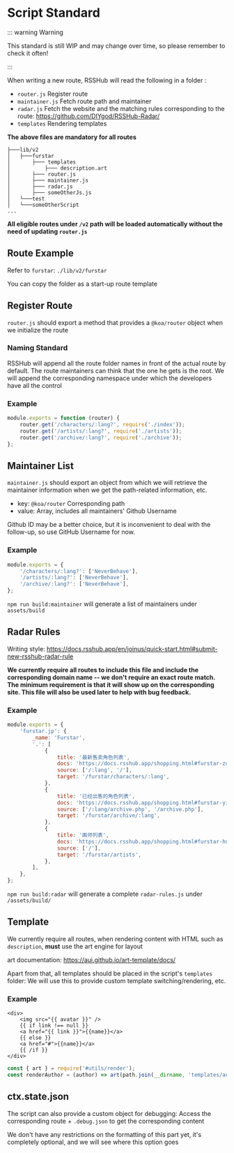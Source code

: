 # Script Standard

::: warning Warning

This standard is still WIP and may change over time, so please remember to check it often!

:::

When writing a new route, RSSHub will read the following in a folder :

-   `router.js` Register route
-   `maintainer.js` Fetch route path and maintainer
-   `radar.js` Fetch the website and the matching rules corresponding to the route: <https://github.com/DIYgod/RSSHub-Radar/>
-   `templates` Rendering templates

**The above files are mandatory for all routes**

```
├───lib/v2
│   ├───furstar
│       ├─── templates
│           ├─── description.art
│       ├─── router.js
│       ├─── maintainer.js
│       ├─── radar.js
│       ├─── someOtherJs.js
│   └───test
│   └───someOtherScript
...
```

**All eligible routes under `/v2` path will be loaded automatically without the need of updating `router.js`**

## Route Example

Refer to `furstar`: `./lib/v2/furstar`

You can copy the folder as a start-up route template

## Register Route

`router.js` should export a method that provides a `@koa/router` object when we initialize the route

### Naming Standard

RSSHub will append all the route folder names in front of the actual route by default. The route maintainers can think that the one he gets is the root. We will append the corresponding namespace under which the developers have all the control

### Example

```js
module.exports = function (router) {
    router.get('/characters/:lang?', require('./index'));
    router.get('/artists/:lang?', require('./artists'));
    router.get('/archive/:lang?', require('./archive'));
};
```

## Maintainer List

`maintainer.js` should export an object from which we will retrieve the maintainer information when we get the path-related information, etc.

-   key: `@koa/router` Corresponding path
-   value: Array, includes all maintainers' Github Username

Github ID may be a better choice, but it is inconvenient to deal with the follow-up, so use GitHub Username for now.

### Example

```js
module.exports = {
    '/characters/:lang?': ['NeverBehave'],
    '/artists/:lang?': ['NeverBehave'],
    '/archive/:lang?': ['NeverBehave'],
};
```

`npm run build:maintainer` will generate a list of maintainers under `assets/build`

## Radar Rules

Writing style: <https://docs.rsshub.app/en/joinus/quick-start.html#submit-new-rsshub-radar-rule>

**We currently require all routes to include this file and include the corresponding domain name -- we don't require an exact route match. The minimum requirement is that it will show up on the corresponding site. This file will also be used later to help with bug feedback.**

### Example

```js
module.exports = {
    'furstar.jp': {
        _name: 'Furstar',
        '.': [
            {
                title: '最新售卖角色列表',
                docs: 'https://docs.rsshub.app/shopping.html#furstar-zui-xin-shou-mai-jiao-se-lie-biao',
                source: ['/:lang', '/'],
                target: '/furstar/characters/:lang',
            },
            {
                title: '已经出售的角色列表',
                docs: 'https://docs.rsshub.app/shopping.html#furstar-yi-jing-chu-shou-de-jiao-se-lie-biao',
                source: ['/:lang/archive.php', '/archive.php'],
                target: '/furstar/archive/:lang',
            },
            {
                title: '画师列表',
                docs: 'https://docs.rsshub.app/shopping.html#furstar-hua-shi-lie-biao',
                source: ['/'],
                target: '/furstar/artists',
            },
        ],
    },
};
```

`npm run build:radar` will generate a complete `radar-rules.js` under `/assets/build/`

## Template

We currently require all routes, when rendering content with HTML such as `description`, **must** use the art engine for layout

art documentation: <https://aui.github.io/art-template/docs/>

Apart from that, all templates should be placed in the script's `templates` folder: We will use this to provide custom template switching/rendering, etc.

### Example

```art
<div>
    <img src="{{ avatar }}" />
    {{ if link !== null }}
    <a href="{{ link }}">{{name}}</a>
    {{ else }}
    <a href="#">{{name}}</a>
    {{ /if }}
</div>
```

```js
const { art } = require('#utils/render');
const renderAuthor = (author) => art(path.join(__dirname, 'templates/author.art'), author);
```

## ctx.state.json

The script can also provide a custom object for debugging: Access the corresponding route + `.debug.json` to get the corresponding content

We don't have any restrictions on the formatting of this part yet, it's completely optional, and we will see where this option goes
